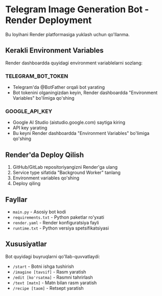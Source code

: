 # Telegram Image Generation Bot - Render Deployment

Bu loyihani Render platformasiga yuklash uchun qo'llanma.

## Kerakli Environment Variables

Render dashboardda quyidagi environment variablelarni sozlang:

### TELEGRAM_BOT_TOKEN
- Telegram'da @BotFather orqali bot yarating
- Bot tokenini olganingizdan keyin, Render dashboardda "Environment Variables" bo'limiga qo'shing

### GOOGLE_API_KEY  
- Google AI Studio (aistudio.google.com) saytiga kiring
- API key yarating
- Bu keyni Render dashboardda "Environment Variables" bo'limiga qo'shing

## Render'da Deploy Qilish

1. GitHub/GitLab repositoriyangizni Render'ga ulang
2. Service type sifatida "Background Worker" tanlang
3. Environment variables qo'shing
4. Deploy qiling

## Fayllar

- `main.py` - Asosiy bot kodi
- `requirements.txt` - Python paketlar ro'yxati  
- `render.yaml` - Render konfiguratsiya fayli
- `runtime.txt` - Python versiya spetsifikatsiyasi

## Xususiyatlar

Bot quyidagi buyruqlarni qo'llab-quvvatlaydi:
- `/start` - Botni ishga tushirish
- `/imagine [tavsif]` - Rasm yaratish
- `/edit [ko'rsatma]` - Rasmni tahrirlash
- `/text [matn]` - Matn bilan rasm yaratish
- `/recipe [taom]` - Retsept yaratish